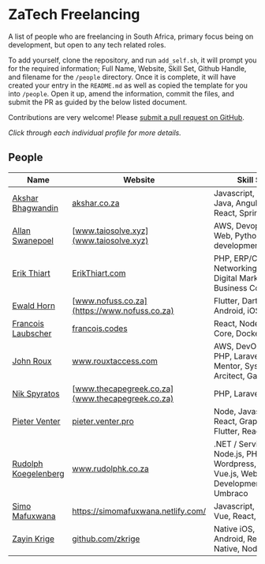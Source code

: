 # ZaTech Freelancing

A list of people who are freelancing in South Africa, primary focus being on development, but open to any tech related roles.

To add yourself, clone the repository, and run `add_self.sh`, it will prompt you for the required information; Full Name, Website, Skill Set, Github Handle, and filename for the `/people` directory. Once it is complete, it will have created your entry in the `README.md` as well as copied the template for you into `/people`. Open it up, amend the information, commit the files, and submit the PR as guided by the below listed document.

Contributions are very welcome! Please
[submit a pull request on GitHub](/CONTRIBUTING.md).

_Click through each individual profile for more details._

## People

Name | Website | Skill Set | GitHub
------------ | ------- | ------- | -------
[Akshar Bhagwandin](/people/aksharbhagwandin) | [akshar.co.za](https://akshar.co.za) | Javascript, NodeJs, Java, Angular, React, Spring | [GitHub](https://github.com/aksharbhagwandin)
[Allan Swanepoel](/people/allansw.md) | [www.taiosolve.xyz](www.taiosolve.xyz) | AWS, Devopsy stuff, Web, Python development | [GitHub](https://github.com/allanice001)
[Erik Thiart](/people/erikthiart.md) | [ErikThiart.com](https://erikthiart.com) | PHP, ERP/CRM, Networking/Mikrotik, Digital Marketing, Business Consulting | [GitHub](https://github.com/erikthiart)
[Ewald Horn](/people/ewaldhorn.md) | [www.nofuss.co.za](https://www.nofuss.co.za) | Flutter, Dart, Android, iOS | [GitHub](https://github.com/ewaldhorn)
[Francois Laubscher](/people/francoislaubscher.md) | [francois.codes](https://francois.codes) | React, NodeJS, .NET Core, Docker, Web | [GitHub](https://github.com/fjlaubscher)
[John Roux](/people/johnroux.md) | www.rouxtaccess.com | AWS, DevOpsy stuff, PHP, Laravel, API, Mentor, Systems Arcitect, Gatekeeper | [GitHub](https://github.com/JohnRoux)
[Nik Spyratos](/people/nikspyratos.md) | [www.thecapegreek.co.za](www.thecapegreek.co.za) | PHP, Laravel, Web | [GitHub](https://github.com/nikolaos-spyratos)
[Pieter Venter](/people/pieterventer.md) | [pieter.venter.pro](https://pieter.venter.pro) | Node, Javascript, React, GraphQL, Flutter, React Native | [GitHub](https://github.com/cyrus-za)
[Rudolph Koegelenberg](/people/rudolphk.md) | www.rudolphk.co.za | .NET / ServiceStack, Node.js, PHP, Wordpress, Angular, Vue.js, Web Development, Umbraco | [GitHub](https://github.com/rudolph2907)
[Simo Mafuxwana](/people/simomafuxwana) | https://simomafuxwana.netlify.com/ | Javascript, Nuxt, Vue, React, PWAs | [GitHub](https://github.com/dlodeprojuicer)
[Zayin Krige](/people/zayinkrige.md) | [github.com/zkrige](http://github.com/zkrige) | Native iOS, Native Android, React Native, NodeJS | [GitHub](https://github.com/zkrige)
